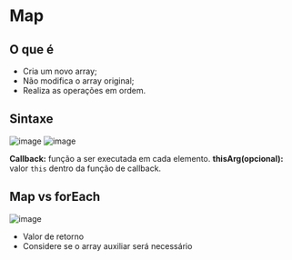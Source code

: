 # Map
## O que é
   * Cria um novo array;
   * Não modifica o array original;
   * Realiza as operações em ordem.

## Sintaxe
![image](https://user-images.githubusercontent.com/55243757/151387184-ddc9592d-1628-4b68-b043-fe617ea22a72.png) ![image](https://user-images.githubusercontent.com/55243757/151389021-a0a5be8c-4ab2-4022-a7b9-ab748632445d.png)</br>

   <b>Callback:</b> função a ser executada em cada elemento.
   <b>thisArg(opcional):</b> valor `this` dentro da função de callback.

## Map vs forEach
![image](https://user-images.githubusercontent.com/55243757/151388116-c719f9bd-9df8-4fa4-a2a9-3db8ed70abf6.png)</br>

   * Valor de retorno
   * Considere se o array auxiliar será necessário</br>